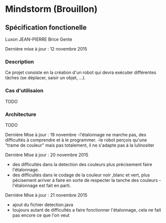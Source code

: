 Mindstorm (Brouillon)
=====================

Spécification fonctionelle
--------------------------


Luxon JEAN-PIERRE
Brice Gente

Dernière mise à jour : 12 novembre 2015


### Description

 Ce projet consiste en la création d'un robot qui devra exécuter différentes
tâches (se déplacer, saisir un objet, ...).

### Cas d'utilisaion

TODO



### Architecture

TODO

Dernière  Mise à jour : 19 novembre
 -l'étalonnage ne marche pas, des difficultés à comprendre et à le programmer.
 -le robot perçois qu'une "trame de couleur" mais pas totalement, il ne s'adapte pas à la lulinositer

Dernière Mise à jour : 20 novembre 2015
- des difficultés dans la detection des couleurs plus précisement faire l'étalonnage.
- des difficultés dans le codage de la couleur noir ,blanc et vert,
plus pécisement arriver à faire en sorte de respecter la tanche des couleurs
-l'étalonnage est fait en parti.

Dernière Mise à jour : 21 novembre 2015
  - ajout du fichier detection.java
  - toujours autant de difficultés a faire fonctionner l'étalonnage, cela ne fait pas encore ce que l'on veut
